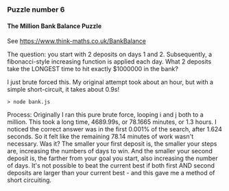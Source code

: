 ### Puzzle number 6
#### The Million Bank Balance Puzzle

See https://www.think-maths.co.uk/BankBalance

The question: you start with 2 deposits on days 1 and 2. Subsequently, a fibonacci-style increasing function is applied each day. What 2 deposits take the LONGEST time to hit exactly $1000000 in the bank?

I just brute forced this. My original attempt took about an hour, but with a simple short-circuit, it takes about 0.9s!

```> node bank.js```

Process: Originally I ran this pure brute force, looping i and j both to a million. This took a long time, 4689.99s, or 78.1665 minutes, or 1.3 hours. I noticed the correct answer was in the first 0.001% of the search, after 1.624 seconds. So it felt like the remaining 78.14 minutes of work wasn't necessary. Was it? The smaller your first deposit is, the smaller your steps are, increasing the numbers of days to win. And the smaller your second deposit is, the farther from your goal you start, also increasing the number of days. It's not possible to beat the current best if both first AND second deposits are larger than your current best - and this gave me a method of short circuiting.
